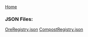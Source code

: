 [Home](https://github.com/BloodWorkXGaming/ExNihiloCreatio/wiki)
### JSON Files:
[OreRegistry.json](https://github.com/BloodWorkXGaming/ExNihiloCreatio/wiki/OreRegistry)
[CompostRegistry.json](https://github.com/BloodWorkXGaming/ExNihiloCreatio/wiki/Compost-Registry)